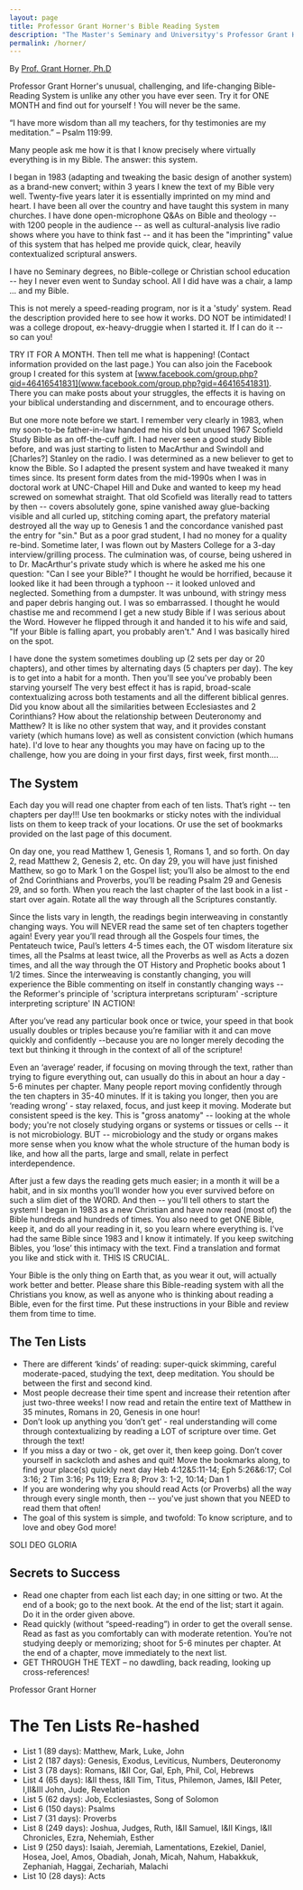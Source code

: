 ```yaml
---
layout: page
title: Professor Grant Horner's Bible Reading System
description: "The Master's Seminary and Universityy's Professor Grant Horner's Bible reading system. study in lists."
permalink: /horner/
---
```


By [Prof. Grant Horner, Ph.D](https://www.masters.edu/faculty/grant-horner)

Professor Grant Horner's unusual, challenging, and life-changing Bible-Reading System is unlike any other you have ever seen. Try it for ONE MONTH and find out for yourself ! You will never be the same.

&ldquo;I have more wisdom than all my teachers, for thy testimonies are my meditation.&rdquo; &ndash; Psalm 119:99.

Many people ask me how it is that I know precisely where virtually everything is in my Bible. The answer: this system.

I began in 1983 (adapting and tweaking the basic design of another system) as a brand-new convert; within 3 years I knew the text of my Bible very well. Twenty-five years later it is essentially imprinted on my mind and heart. I have been all over the country and have taught this system in many churches. I have done open-microphone Q&As on Bible and theology -- with 1200 people in the audience -- as well as cultural-analysis live radio shows where you have to think fast -- and it has been the "imprinting" value of this system that has helped me provide quick, clear, heavily contextualized scriptural answers.

I have no Seminary degrees, no Bible-college or Christian school education -- hey I never even went to Sunday school. All I did have was a chair, a lamp ... and my Bible.

This is not merely a speed-reading program, nor is it a 'study' system. Read the description provided here to see how it works. DO NOT be intimidated! I was a college dropout, ex-heavy-druggie when I started it. If I can do it -- so can you!

TRY IT FOR A MONTH. Then tell me what is happening! (Contact information provided on the last page.) You can also join the Facebook group I created for this system at
[www.facebook.com/group.php?gid=46416541831](www.facebook.com/group.php?gid=46416541831). There you can make posts about your struggles, the effects it is having on your biblical understanding and discernment, and to encourage others.

But one more note before we start. I remember very clearly in 1983, when my soon-to-be father-in-law handed me his old but unused 1967 Scofield Study Bible as an off-the-cuff gift. I had never seen a good study Bible before, and was just starting to listen to MacArthur and Swindoll and [Charles?] Stanley on the radio. I was determined as a new believer to get to know the Bible. So I adapted the present system and have tweaked it many times since.
Its present form dates from the mid-1990s when I was in doctoral work at UNC-Chapel Hill and Duke and wanted to keep my head screwed on somewhat straight. That old Scofield was literally read to tatters by then -- covers absolutely gone, spine vanished away glue-backing visible and all curled up, stitching coming apart, the prefatory material destroyed all the way up to Genesis 1 and the concordance vanished past the entry for "sin." But as a poor grad student, I had no money for a quality re-bind.
Sometime later, I was flown out by Masters College for a 3-day interview/grilling process. The culmination was, of course, being ushered in to Dr. MacArthur's private study which is where he asked me his one question: "Can I see your Bible?"
I thought he would be horrified, because it looked like it had been through a typhoon -- it looked unloved and neglected.
Something from a dumpster. It was unbound, with stringy mess and paper debris hanging out. I was so embarrassed. I thought he would chastise me and recommend I get a new study Bible if I was serious about the Word.
However he flipped through it and handed it to his wife and said, "If your Bible is falling apart, you probably aren't." And I was basically hired on the spot.

I have done the system sometimes doubling up (2 sets per day or 20 chapters), and other times by alternating days (5 chapters per day). The key is to get into a habit for a month. Then you'll see you've probably been starving yourself
The very best effect it has is rapid, broad-scale contextualizing across both testaments and all the different biblical genres. Did you know about all the similarities between Ecclesiastes and 2 Corinthians? How about the relationship between Deuteronomy and Matthew? It is like no other system that way, and it provides constant variety (which humans love) as well as consistent conviction (which humans hate).
I'd love to hear any thoughts you may have on facing up to the challenge, how you are doing in your first days, first week, first month....

## The System
Each day you will read one chapter from each of ten lists. That’s right -- ten chapters per day!!! Use ten bookmarks or sticky notes with the individual lists on them to keep track of your locations. Or use the set of bookmarks provided on the last page of this document.

On day one, you read Matthew 1, Genesis 1, Romans 1, and so forth. On day 2, read Matthew 2, Genesis 2, etc. On day 29, you will have just finished Matthew, so go to Mark 1 on the Gospel list; you’ll also be almost to the end of 2nd Corinthians and Proverbs, you’ll be reading Psalm 29 and Genesis 29, and so forth. When you reach the last chapter of the last book in a list - start over again. Rotate all the way through all the Scriptures constantly.

Since the lists vary in length, the readings begin interweaving in constantly changing ways. You will NEVER read the same set of ten chapters together again! Every year you’ll read through all the Gospels four times, the Pentateuch twice, Paul’s letters 4-5 times each, the OT wisdom literature six times, all the Psalms at least twice, all the Proverbs as well as
Acts a dozen times, and all the way through the OT History and Prophetic books about 1 1/2 times. Since the interweaving is constantly changing, you will experience the Bible commenting on itself in constantly changing ways -- the Reformer's principle of 'scriptura interpretans scripturam' -scripture interpreting scripture' IN ACTION!

After you’ve read any particular book once or twice, your speed in that book usually doubles or triples because you’re familiar with it and can move quickly and confidently --because you are no longer merely decoding the text but thinking it through in the context of all of the scripture!

Even an ‘average’ reader, if focusing on moving through the text, rather than trying to figure everything out, can usually do this in about an hour a day - 5-6 minutes per chapter. Many people report moving confidently through the ten chapters in 35-40 minutes. If it is taking you longer, then you are ‘reading wrong’ - stay relaxed, focus, and just keep it moving. Moderate but consistent speed is the key. This is "gross anatomy" -- looking at the whole body; you're not closely studying organs or systems or tissues or cells -- it is not microbiology. BUT -- microbiology and the study or organs makes more sense when you know what the whole structure of the human body is like, and how all the parts, large and small, relate in perfect interdependence.

After just a few days the reading gets much easier; in a month it will be a habit, and in six months you’ll wonder how you ever survived before on such a slim diet of the WORD. And then -- you'll tell others to start the system!
I began in 1983 as a new Christian and have now read (most of) the Bible hundreds and hundreds of times. You also need to get ONE Bible, keep it, and do all your reading in it, so you learn where everything is. I’ve had the same Bible since 1983 and I know it intimately. If you keep switching Bibles, you ‘lose’ this intimacy with the text. Find a translation and format you like and stick with it. THIS IS CRUCIAL.

Your Bible is the only thing on Earth that, as you wear it out, will actually work better and better.
Please share this Bible-reading system with all the Christians you know, as well as anyone who is thinking about reading a Bible, even for the first time.
Put these instructions in your Bible and review them from time to time.

## The Ten Lists
- There are different &lsquo;kinds&rsquo; of reading: super-quick skimming, careful moderate-paced, studying the text, deep meditation. You should be between the first and second kind.
- Most people decrease their time spent and increase their retention after just two-three weeks! I now read and retain the entire text of Matthew in 35 minutes, Romans in 20, Genesis in one hour!
- Don’t look up anything you ‘don’t get’ - real understanding will come through contextualizing by reading a LOT of scripture over time. Get through the text!
- If you miss a day or two - ok, get over it, then keep going. Don’t cover yourself in sackcloth and ashes and quit! Move the bookmarks along, to find your place(s) quickly next day
  Heb 4:12&5:11-14; Eph 5:26&6:17; Col 3:16; 2 Tim 3:16; Ps 119; Ezra 8; Prov 3: 1-2, 10:14; Dan 1
- If you are wondering why you should read Acts (or Proverbs) all the way through every single month, then -- you've just shown that you NEED to read them that often!
- The goal of this system is simple, and twofold: To know scripture, and to love and obey God more!

SOLI DEO GLORIA

## Secrets to Success
- Read one chapter from each list each day; in one sitting or two. At the end of a book; go to the next book. At the end of the list; start it again. Do it in the order given above.
- Read quickly (without “speed-reading”) in order to get the overall sense. Read as fast as you comfortably can with moderate retention. You’re not studying deeply or memorizing; shoot for 5-6 minutes per chapter. At the end of a chapter, move immediately to the next list.
- GET THROUGH THE TEXT – no dawdling, back reading, looking up cross-references!

Professor Grant Horner

# The Ten Lists Re-hashed
- List 1 (89 days): Matthew, Mark, Luke, John
- List 2 (187 days): Genesis, Exodus, Leviticus, Numbers, Deuteronomy
- List 3 (78 days): Romans, I&II Cor, Gal, Eph, Phil, Col, Hebrews
- List 4 (65 days): I&II thess, I&II Tim, Titus, Philemon, James, I&II Peter, I,II&III John, Jude, Revelation
- List 5 (62 days): Job, Ecclesiastes, Song of Solomon
- List 6 (150 days): Psalms
- List 7 (31 days): Proverbs
- List 8 (249 days): Joshua, Judges, Ruth, I&II Samuel, I&II Kings, I&II Chronicles, Ezra, Nehemiah, Esther
- List 9 (250 days): Isaiah, Jeremiah, Lamentations, Ezekiel, Daniel, Hosea, Joel, Amos, Obadiah, Jonah, Micah, Nahum, Habakkuk, Zephaniah, Haggai, Zechariah, Malachi
- List 10 (28 days): Acts
